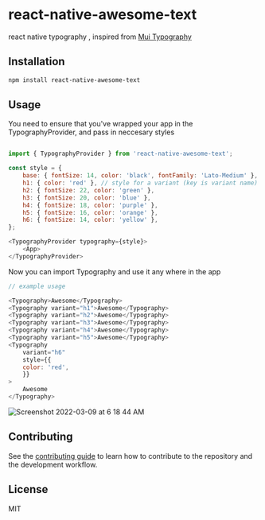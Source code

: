 # react-native-awesome-text

react native typography , inspired from [Mui Typography](https://mui.com/components/typography/)

## Installation

```sh
npm install react-native-awesome-text
```

## Usage

You need to ensure that you've wrapped your app in the TypographyProvider, and pass in neccesary styles

```js

import { TypographyProvider } from 'react-native-awesome-text';

const style = {
    base: { fontSize: 14, color: 'black', fontFamily: 'Lato-Medium' }, // base style (common style that extends the variant style)
    h1: { color: 'red' }, // style for a variant (key is variant name)
    h2: { fontSize: 22, color: 'green' },
    h3: { fontSize: 20, color: 'blue' },
    h4: { fontSize: 18, color: 'purple' },
    h5: { fontSize: 16, color: 'orange' },
    h6: { fontSize: 14, color: 'yellow' },
};

<TypographyProvider typography={style}>
    <App>
</TypographyProvider>

```

Now you can import Typography and use it any where in the app

```js
// example usage

<Typography>Awesome</Typography>
<Typography variant="h1">Awesome</Typography>
<Typography variant="h2">Awesome</Typography>
<Typography variant="h3">Awesome</Typography>
<Typography variant="h4">Awesome</Typography>
<Typography variant="h5">Awesome</Typography>
<Typography
    variant="h6"
    style={{
    color: 'red',
    }}
>
    Awesome
</Typography>

```


![Screenshot 2022-03-09 at 6 18 44 AM](https://user-images.githubusercontent.com/31952669/157350948-91309c50-e1fd-4c95-b49d-cb23b1dad0a1.png)




## Contributing

See the [contributing guide](CONTRIBUTING.md) to learn how to contribute to the repository and the development workflow.

## License

MIT
